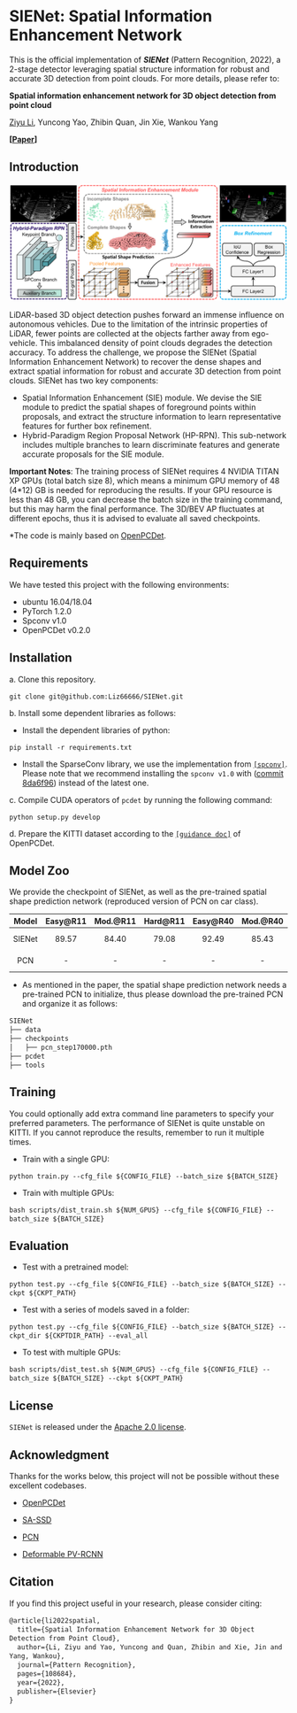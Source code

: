 

# SIENet: Spatial Information Enhancement Network

This is the official implementation of  ***SIENet*** (Pattern Recognition, 2022), a 2-stage detector leveraging spatial structure information for robust and accurate 3D detection from point clouds. For more details, please refer to:

**Spatial information enhancement network for 3D object detection from point cloud**

[Ziyu Li](https://github.com/Liz66666), Yuncong Yao, Zhibin Quan, Jin Xie, Wankou Yang

**[[Paper](https://www.sciencedirect.com/science/article/pii/S0031320322001650)]**

## Introduction

<p align="center">
  <img src="docs/network_architecture.png">
</p>

LiDAR-based 3D object detection pushes forward an immense influence on autonomous vehicles. Due to the limitation of the intrinsic properties of LiDAR, fewer points are collected at the objects farther away from ego-vehicle. This imbalanced density of point clouds degrades the detection accuracy. To address the challenge, we propose the SIENet (Spatial Information Enhancement Network) to recover the dense shapes and extract spatial information for robust and accurate 3D detection from point clouds. SIENet has two key components:

- Spatial Information Enhancement (SIE) module. We devise the SIE module to predict the spatial shapes of foreground points within proposals, and extract the structure information to learn representative features for further box refinement.
- Hybrid-Paradigm Region Proposal Network (HP-RPN). This sub-network includes multiple branches to learn discriminate features and generate accurate proposals for the SIE module.

**Important Notes**: The training process of SIENet requires 4 NVIDIA TITAN XP GPUs (total batch size 8), which means a minimum GPU memory of 48 (4*12) GB is needed for reproducing the results. If your GPU resource is less than 48 GB, you can decrease the batch size in the training command, but this may harm the final performance. The 3D/BEV AP fluctuates at different epochs, thus it is advised to evaluate all saved checkpoints. 

*The code is mainly based on [OpenPCDet](https://github.com/open-mmlab/OpenPCDet).

## Requirements

We have tested this project with the following environments:

- ubuntu 16.04/18.04
- PyTorch 1.2.0
- Spconv v1.0
- OpenPCDet v0.2.0

## Installation

a. Clone this repository.

```
git clone git@github.com:Liz66666/SIENet.git
```

b. Install some dependent libraries as follows:

- Install the dependent libraries of python:

```
pip install -r requirements.txt
```

- Install the SparseConv library, we use the implementation from [`[spconv]`](https://github.com/traveller59/spconv). Please note that we recommend installing the `spconv v1.0` with ([commit 8da6f96](https://github.com/traveller59/spconv/tree/8da6f967fb9a054d8870c3515b1b44eca2103634)) instead of the latest one.

c. Compile CUDA operators of `pcdet` by running the following command:

```
python setup.py develop
```

d. Prepare the KITTI dataset according to the  [`[guidance doc]`](https://github.com/open-mmlab/OpenPCDet/blob/master/docs/GETTING_STARTED.md) of OpenPCDet.

## Model Zoo

We provide the checkpoint of SIENet, as well as the pre-trained spatial shape prediction network (reproduced version of PCN on car class). 

| Model  | Easy@R11 | Mod.@R11 | Hard@R11 | Easy@R40 | Mod.@R40 | Hard@R40 |                           Download                           |
| :----: | :------: | :------: | :------: | :------: | :------: | :------: | :----------------------------------------------------------: |
| SIENet |  89.57   |  84.40   |  79.08   |  92.49   |  85.43   |  83.05   | [model-235M](https://drive.google.com/file/d/1JEEwHaexunaDdKIZb8qz8Ni0GkuhEtnn/view?usp=sharing) |
|  PCN   |    -     |    -     |    -     |    -     |    -     |    -     | [model-78M](https://drive.google.com/file/d/1VzzzXyQ1-bcF0D36yPszCwfINg06DJPn/view?usp=sharing) |

- As mentioned in the paper, the spatial shape prediction network needs a pre-trained PCN to initialize, thus please download the pre-trained PCN and organize it as follows:

```
SIENet
├── data
├── checkpoints
│	├── pcn_step170000.pth
├── pcdet
├── tools
```



## Training

You could optionally add extra command line parameters to specify your preferred parameters. The performance of SIENet is quite unstable on KITTI. If you cannot reproduce the results, remember to run it multiple times.

- Train with a single GPU:

```
python train.py --cfg_file ${CONFIG_FILE} --batch_size ${BATCH_SIZE} 
```

- Train with multiple GPUs:

```
bash scripts/dist_train.sh ${NUM_GPUS} --cfg_file ${CONFIG_FILE} --batch_size ${BATCH_SIZE} 
```

## Evaluation

- Test with a pretrained model:

```
python test.py --cfg_file ${CONFIG_FILE} --batch_size ${BATCH_SIZE} --ckpt ${CKPT_PATH}
```

- Test with a series of models saved in a folder:

```
python test.py --cfg_file ${CONFIG_FILE} --batch_size ${BATCH_SIZE} --ckpt_dir ${CKPTDIR_PATH} --eval_all
```

- To test with multiple GPUs:

```
bash scripts/dist_test.sh ${NUM_GPUS} --cfg_file ${CONFIG_FILE} --batch_size ${BATCH_SIZE} --ckpt ${CKPT_PATH}
```

## License

`SIENet` is released under the [Apache 2.0 license](LICENSE).

## Acknowledgment

Thanks for the works below, this project will not be possible without these excellent codebases. 

* [OpenPCDet](https://github.com/open-mmlab/OpenPCDet)
* [SA-SSD](https://github.com/skyhehe123/SA-SSD)
* [PCN](https://github.com/wentaoyuan/pcn)

* [Deformable PV-RCNN](https://github.com/AutoVision-cloud/Deformable-PV-RCNN)

## Citation

If you find this project useful in your research, please consider citing:

```
@article{li2022spatial,
  title={Spatial Information Enhancement Network for 3D Object Detection from Point Cloud},
  author={Li, Ziyu and Yao, Yuncong and Quan, Zhibin and Xie, Jin and Yang, Wankou},
  journal={Pattern Recognition},
  pages={108684},
  year={2022},
  publisher={Elsevier}
}
```

